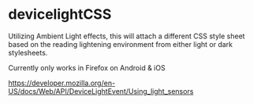# devicelightCSS
Utilizing Ambient Light effects, this will attach a different CSS style sheet based on the reading lightening environment from either light or dark stylesheets.

Currently only works in Firefox on Android & iOS

https://developer.mozilla.org/en-US/docs/Web/API/DeviceLightEvent/Using_light_sensors

